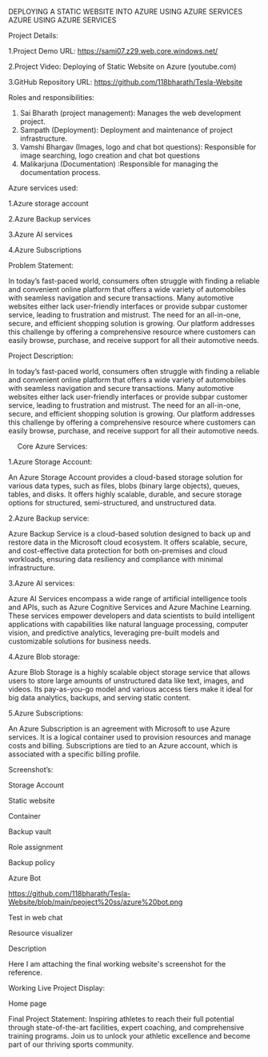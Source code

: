 DEPLOYING A STATIC WEBSITE INTO AZURE USING AZURE SERVICES
AZURE USING AZURE SERVICES

Project Details:

1.Project Demo URL: https://sami07.z29.web.core.windows.net/

2.Project Video: Deploying of Static Website on Azure (youtube.com)

3.GitHub Repository URL: https://github.com/118bharath/Tesla-Website


Roles and responsibilities:
1.	Sai Bharath (project management): Manages the web development project.
2.	Sampath (Deployment): Deployment and maintenance of project infrastructure.
3.	Vamshi Bhargav (Images, logo and chat bot questions): Responsible for image searching, logo creation and chat bot questions
4.	Malikarjuna (Documentation) :Responsible for managing the documentation process.

Azure services used:

1.Azure storage account

2.Azure Backup services

3.Azure AI services

4.Azure Subscriptions


Problem Statement:

In today’s fast-paced world, consumers often struggle with finding a reliable and convenient online platform that offers a wide variety of automobiles with seamless navigation and secure transactions. Many automotive websites either lack user-friendly interfaces or provide subpar customer service, leading to frustration and mistrust. The need for an all-in-one, secure, and efficient shopping solution is growing. Our platform addresses this challenge by offering a comprehensive resource where customers can easily browse, purchase, and receive support for all their automotive needs.

Project Description:

In today’s fast-paced world, consumers often struggle with finding a reliable and convenient online platform that offers a wide variety of automobiles with seamless navigation and secure transactions. Many automotive websites either lack user-friendly interfaces or provide subpar customer service, leading to frustration and mistrust. The need for an all-in-one, secure, and efficient shopping solution is growing. Our platform addresses this challenge by offering a comprehensive resource where customers can easily browse, purchase, and receive support for all their automotive needs.

 
Core Azure Services:

1.Azure Storage Account:

An Azure Storage Account provides a cloud-based storage solution for various data types, such as files, blobs (binary large objects), queues, tables, and disks. It offers highly scalable, durable, and secure storage options for structured, semi-structured, and unstructured data. 

2.Azure Backup service:

 Azure Backup Service is a cloud-based solution designed to back up and restore data in the Microsoft cloud ecosystem. It offers scalable, secure, and cost-effective data protection for both on-premises and cloud workloads, ensuring data resiliency and compliance with minimal infrastructure.
 
3.Azure AI services:

 Azure AI Services encompass a wide range of artificial intelligence tools and APIs, such as Azure Cognitive Services and Azure Machine Learning. These services empower developers and data scientists to build intelligent applications with capabilities like natural language processing, computer vision, and predictive analytics, leveraging pre-built models and customizable solutions for business needs.
 
4.Azure Blob storage:

 Azure Blob Storage is a highly scalable object storage service that allows users to store large amounts of unstructured data like text, images, and videos. Its pay-as-you-go model and various access tiers make it ideal for big data analytics, backups, and serving static content.
 
5.Azure Subscriptions: 

An Azure Subscription is an agreement with Microsoft to use Azure services. It is a logical container used to provision resources and manage costs and billing. Subscriptions are tied to an Azure account, which is associated with a specific billing profile.


Screenshot’s:

Storage Account


Static website


Container


Backup vault


Role assignment


Backup policy


Azure Bot

https://github.com/118bharath/Tesla-Website/blob/main/peoject%20ss/azure%20bot.png


Test in web chat


Resource visualizer


Description

Here I am attaching the final working website's screenshot for the reference.

Working Live Project Display:

Home page



Final Project Statement:
Inspiring athletes to reach their full potential through state-of-the-art facilities, expert coaching, and comprehensive training programs. Join us to unlock your athletic excellence and become part of our thriving sports community.
